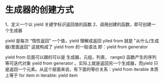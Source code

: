 # 生成器的创建方式
1、定义一个以 yield 关键字标识返回值的函数
2、调用创建的函数，即可创建一个生成器

yield 是每次 “惰性返回” 一个值，yield 理解成返回
yiled from 就是 "从什么(生成器)里面返回" 这就构成了 yield from 的一般语法
即：yield from generator

yield from 后面可以跟的可以是 生成器，元组，列表， range() 函数产生的序列等可迭代对象
yield from generator 。实际上就是返回另一个生成器，而yield 只是返回一个元素。从这个层面来说，有下面的等价关系：yield from iterable 本质上等于 for item in iterable: yield item

